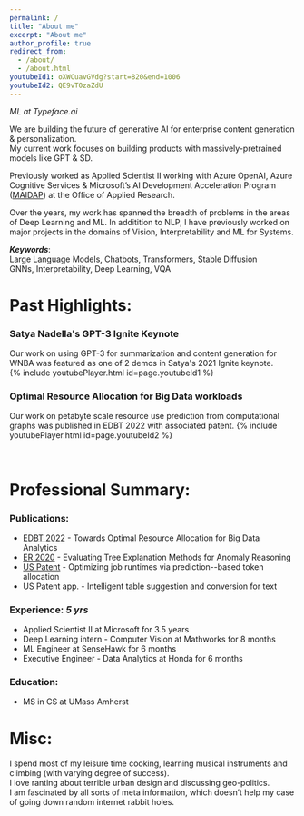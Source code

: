 ```yaml
---
permalink: /
title: "About me"
excerpt: "About me"
author_profile: true
redirect_from: 
  - /about/
  - /about.html
youtubeId1: oXWCuavGVdg?start=820&end=1006
youtubeId2: QE9vT0zaZdU
---
```


_ML at Typeface.ai_

We are building the future of generative AI for enterprise content generation & personalization.      
My current work focuses on building products with massively-pretrained models like GPT & SD. 

Previously worked as Applied Scientist II working with Azure OpenAI, Azure Cognitive Services &  Microsoft’s AI Development Acceleration Program ([MAIDAP](https://www.microsoftnewengland.com/maidap/)) at the Office of Applied Research.     
                          
Over the years, my work has spanned the breadth of problems in the areas of Deep Learning and ML. In additition to NLP, I have previously worked on major projects in the domains of Vision, Interpretability and ML for Systems.

***Keywords***:                
Large Language Models, Chatbots, Transformers, Stable Diffusion                      
GNNs, Interpretability, Deep Learning, VQA

Past Highlights:
=====

### Satya Nadella's GPT-3 Ignite Keynote      
Our work on using GPT-3 for summarization and content generation for WNBA was featured as one of 2 demos in Satya's 2021 Ignite keynote.      
{% include youtubePlayer.html id=page.youtubeId1 %}


### Optimal Resource Allocation for Big Data workloads
Our work on petabyte scale resource use prediction from computational graphs was published in EDBT 2022 with associated patent. 
{% include youtubePlayer.html id=page.youtubeId2 %}

<br />

Professional Summary:
=====

### Publications:
* [EDBT 2022](https://openproceedings.org/2022/conf/edbt/paper-78.pdf) - Towards Optimal Resource Allocation for Big Data Analytics
* [ER 2020](https://link.springer.com/chapter/10.1007/978-3-030-65847-2_4) - Evaluating Tree Explanation Methods for Anomaly Reasoning
* [US Patent](https://www.freepatentsonline.com/y2022/0100763.html) - Optimizing job runtimes via prediction--based token allocation
* US Patent app. - Intelligent table suggestion and conversion for text 

### Experience: _5 yrs_     
* Applied Scientist II at Microsoft for 3.5 years
* Deep Learning intern - Computer Vision at Mathworks for 8 months
* ML Engineer at SenseHawk for 6 months
* Executive Engineer - Data Analytics at Honda for 6 months 

### Education:
* MS in CS at UMass Amherst

Misc:
=====
I spend most of my leisure time cooking, learning musical instruments and climbing (with varying degree of success).                
I love ranting about terrible urban design and discussing geo-politics.                   
I am fascinated by all sorts of meta information, which doesn’t help my case of going down random internet rabbit holes.
